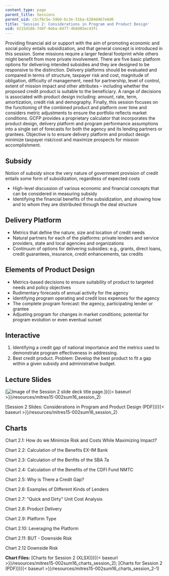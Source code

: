 ```yaml
---
content_type: page
parent_title: Sessions
parent_uid: c5cf8c5e-59b0-bc3e-51ba-6284d467e6d6
title: 'Session 2: Considerations in Program and Product Design'
uid: 4215d186-7d4f-8eba-8477-4b8d85ec43fc
---
```


Providing financial aid or support with the aim of promoting economic and social policy entails subsidization, and that general concept is introduced in this session. Some missions require a larger federal footprint while others might benefit from more private involvement. There are five basic platform options for delivering intended subsidies and they are designed to be responsive to the distinction. Delivery platforms should be evaluated and compared in terms of structure, taxpayer risk and cost, magnitude of obligation, difficulty of management, need for partnership, level of control, extent of mission impact and other attributes – including whether the proposed credit product is suitable to the beneficiary. A range of decisions is associated with product design including: amount, rate, term, amortization, credit risk and demography. Finally, this session focuses on the functioning of the combined product and platform over time and considers metric adjustments to ensure the portfolio reflects market conditions. GCFP provides a proprietary calculator that incorporates the product design, delivery platform and program performance assumptions into a single set of forecasts for both the agency and its lending partners or grantees. Objective is to ensure delivery platform and product design minimize taxpayer risk/cost and maximize prospects for mission accomplishment.

Subsidy
-------

Notion of _subsidy_ since the very nature of government provision of credit entails some form of subsidization, regardless of expected costs

*   High-level discussion of various economic and financial concepts that can be considered in measuring subsidy
*   Identifying the financial benefits of the subsidization, and showing how and to whom they are distributed through the deal structure

Delivery Platform
-----------------

*   Metrics that define the nature, size and location of credit needs
*   Natural partners for each of the platforms: private lenders and service providers, state and local agencies and organizations
*   Continuum of options for delivering subsidies: e.g., grants, direct loans, credit guarantees, insurance, credit enhancements, tax credits

Elements of Product Design
--------------------------

*   Metrics-based decisions to ensure suitability of product to targeted needs and policy objectives
*   Rudimentary forecasts of annual activity for the agency
*   Identifying program operating and credit loss expenses for the agency
*   The complete program forecast: the agency, participating lender or grantee
*   Adjusting program for changes in market conditions; potential for program evolution or even eventual sunset

Interactive
-----------

1.  Identifying a credit gap of national importance and the metrics used to demonstrate program effectiveness in addressing.
2.  Best credit product. Problem: Develop the best product to fit a gap within a given subsidy and administrative budget. 

Lecture Slides
--------------

[![Image of the Session 2 slide deck title page.](BASEURL_PLACEHOLDER/resources/res15-002_session_2)]({{< baseurl >}}/resources/mitres15-002sum16_session_2)

[Session 2 Slides: Considerations in Program and Product Design (PDF)]({{< baseurl >}}/resources/mitres15-002sum16_session_2)

Charts
------

Chart 2.1: How do we Minimize Risk and Costs While Maximizing Impact?

Chart 2.2: Calculation of the Benefits EX-IM Bank

Chart 2.3: Calculation of the Benfits of the SBA 7a

Chart 2.4: Calculation of the Benefits of the CDFI Fund NMTC

Chart 2.5: Why is There a Credit Gap?

Chart 2.6: Examples of Different Kinds of Lenders

Chart 2.7: "Quick and Dirty" Unit Cost Analysis

Chart 2.8: Product Delivery

Chart 2.9: Platform Type

Chart 2.10: Leveraging the Platform

Chart 2.11: BUT - Downside Risk

Chart 2.12 Downside Risk

**Chart Files:** [Charts for Session 2 (XLSX)]({{< baseurl >}}/resources/mitres15-002sum16_charts_session_2); [Charts for Session 2 (PDF)]({{< baseurl >}}/resources/mitres15-002sum16_charts_session_2-1)